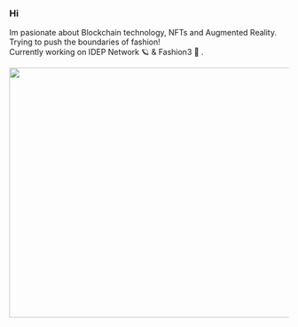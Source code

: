 ### Hi
Im pasionate about Blockchain technology, NFTs and Augmented Reality.   
Trying to push the boundaries of fashion!    
Currently working on IDEP Network :ringed_planet:	& Fashion3 :running_shirt_with_sash: .   

<img src="https://github.com/aidasap/aidasap/blob/main/vest.gif" width="750" height="450">
